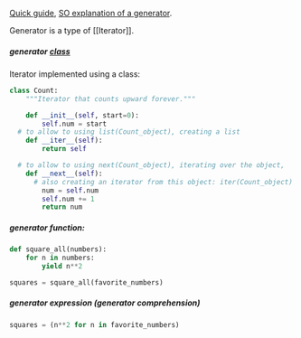 
[Quick guide](https://treyhunner.com/2018/06/how-to-make-an-iterator-in-python/#Generators:_the_easy_way_to_make_an_iterator), [SO explanation of a generator](https://stackoverflow.com/a/2776865).

Generator is a type of [[Iterator]].
##### generator [class](https://treyhunner.com/2018/06/how-to-make-an-iterator-in-python/#Making_an_iterator:_the_object-oriented_way)
Iterator implemented using a class:
```python
class Count:
    """Iterator that counts upward forever."""

    def __init__(self, start=0):
        self.num = start
  # to allow to using list(Count_object), creating a list
    def __iter__(self):
        return self

  # to allow to using next(Count_object), iterating over the object,
    def __next__(self):
      # also creating an iterator from this object: iter(Count_object)
        num = self.num
        self.num += 1
        return num
```

##### generator function:
```python
def square_all(numbers):
    for n in numbers:
        yield n**2

squares = square_all(favorite_numbers)
```

##### generator expression (generator comprehension)
```python
squares = (n**2 for n in favorite_numbers)
```
